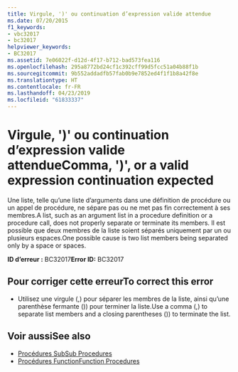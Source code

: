 ```yaml
---
title: Virgule, ')' ou continuation d’expression valide attendue
ms.date: 07/20/2015
f1_keywords:
- vbc32017
- bc32017
helpviewer_keywords:
- BC32017
ms.assetid: 7e06022f-d12d-4f17-b712-bad573fea116
ms.openlocfilehash: 295a8772bd24cf1c392cff99d5fcc51a04b88f1b
ms.sourcegitcommit: 9b552addadfb57fab0b9e7852ed4f1f1b8a42f8e
ms.translationtype: HT
ms.contentlocale: fr-FR
ms.lasthandoff: 04/23/2019
ms.locfileid: "61833337"
---
```

# <a name="comma--or-a-valid-expression-continuation-expected"></a><span data-ttu-id="e6328-102">Virgule, ')' ou continuation d’expression valide attendue</span><span class="sxs-lookup"><span data-stu-id="e6328-102">Comma, ')', or a valid expression continuation expected</span></span>
<span data-ttu-id="e6328-103">Une liste, telle qu’une liste d’arguments dans une définition de procédure ou un appel de procédure, ne sépare pas ou ne met pas fin correctement à ses membres.</span><span class="sxs-lookup"><span data-stu-id="e6328-103">A list, such as an argument list in a procedure definition or a procedure call, does not properly separate or terminate its members.</span></span> <span data-ttu-id="e6328-104">Il est possible que deux membres de la liste soient séparés uniquement par un ou plusieurs espaces.</span><span class="sxs-lookup"><span data-stu-id="e6328-104">One possible cause is two list members being separated only by a space or spaces.</span></span>  
  
 <span data-ttu-id="e6328-105">**ID d’erreur :** BC32017</span><span class="sxs-lookup"><span data-stu-id="e6328-105">**Error ID:** BC32017</span></span>  
  
## <a name="to-correct-this-error"></a><span data-ttu-id="e6328-106">Pour corriger cette erreur</span><span class="sxs-lookup"><span data-stu-id="e6328-106">To correct this error</span></span>  
  
- <span data-ttu-id="e6328-107">Utilisez une virgule (,) pour séparer les membres de la liste, ainsi qu’une parenthèse fermante ()) pour terminer la liste.</span><span class="sxs-lookup"><span data-stu-id="e6328-107">Use a comma (,) to separate list members and a closing parentheses ()) to terminate the list.</span></span>  
  
## <a name="see-also"></a><span data-ttu-id="e6328-108">Voir aussi</span><span class="sxs-lookup"><span data-stu-id="e6328-108">See also</span></span>

- [<span data-ttu-id="e6328-109">Procédures Sub</span><span class="sxs-lookup"><span data-stu-id="e6328-109">Sub Procedures</span></span>](../../visual-basic/programming-guide/language-features/procedures/sub-procedures.md)
- [<span data-ttu-id="e6328-110">Procédures Function</span><span class="sxs-lookup"><span data-stu-id="e6328-110">Function Procedures</span></span>](../../visual-basic/programming-guide/language-features/procedures/function-procedures.md)

